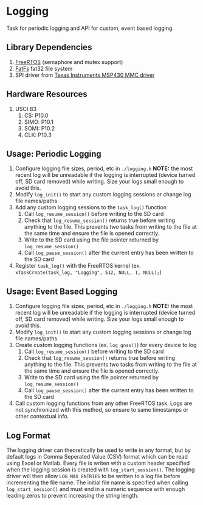 # Logging
Task for periodic logging and API for custom, event based logging.

## Library Dependencies
1. [FreeRTOS](https://www.freertos.org/index.html) (semaphore and mutex support)
2. [FatFs](http://elm-chan.org/fsw/ff/00index_e.html) fat32 file system
3. SPI driver from [Texas Instruments MSP430 MMC driver](http://www.ti.com/lit/an/slaa281c/slaa281c.pdf)

## Hardware Resources
1. USCI B3
   1. CS: P10.0
   2. SIMO: P10.1
   3. SOMI: P10.2
   4. CLK: P10.3
   
## Usage: Periodic Logging
1. Configure logging file sizes, period, etc in `./logging.h` **NOTE:** the most recent log will be unreadable if the logging is interrupted (device turned off, SD card removed) while writing. Size your logs small enough to avoid this.
2. Modify `log_init()` to start any custom logging sessions or change log file names/paths
3. Add any custom logging sessions to the `task_log()` function
   1. Call `log_resume_session()` before writing to the SD card
   2. Check that `log_resume_session()` returns true before writing anything to the file. This prevents two tasks from writing to the file at the same time and ensure the file is opened correctly.
   3. Write to the SD card using the file pointer returned by `log_resume_session()`
   4. Call `log_pause_session()` after the current entry has been written to the SD card
3. Register `task_log()` with the FreeRTOS kernel (ex. `xTaskCreate(task_log, "Logging", 512, NULL, 1, NULL);`)

## Usage: Event Based Logging
1. Configure logging file sizes, period, etc in `./logging.h` **NOTE:** the most recent log will be unreadable if the logging is interrupted (device turned off, SD card removed) while writing. Size your logs small enough to avoid this.
2. Modify `log_init()` to start any custom logging sessions or change log file names/paths
3. Create custom logging functions (ex. `log_gnss()`) for every device to log
   1. Call `log_resume_session()` before writing to the SD card
   2. Check that `log_resume_session()` returns true before writing anything to the file. This prevents two tasks from writing to the file at the same time and ensure the file is opened correctly.
   3. Write to the SD card using the file pointer returned by `log_resume_session()`
   4. Call `log_pause_session()` after the current entry has been written to the SD card
4. Call custom logging functions from any other FreeRTOS task. Logs are not synchronized with this method, so ensure to same timestamps or other contextual info.

## Log Format
The logging driver can theoretically be used to write in any format, but by default logs in Comma Seperated Value (CSV) format which can be read using Excel or Matlab.
Every file is writen with a custom header specified when the logging session is created with `log_start_session()`.
The logging driver will then allow `LOG_MAX_ENTRIES` to be written to a log file before incrementing the file name. 
The initial file name is specified when calling `log_start_session()` and must end in a numeric sequence with enough leading zeros to prevent increasing the string length.
